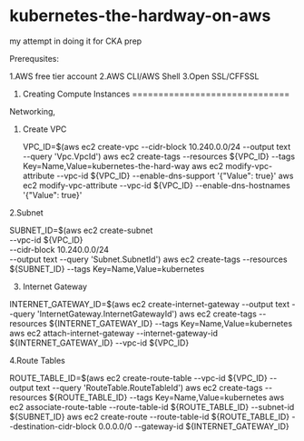# kubernetes-the-hardway-on-aws
my attempt in doing it for CKA prep

Prerequsites:

1.AWS free tier account
2.AWS CLI/AWS Shell
3.Open SSL/CFFSSL


1. Creating Compute Instances
==============================

Networking,

1. Create VPC

   VPC_ID=$(aws ec2 create-vpc --cidr-block 10.240.0.0/24 --output text --query 'Vpc.VpcId')
   aws ec2 create-tags --resources ${VPC_ID} --tags Key=Name,Value=kubernetes-the-hard-way
   aws ec2 modify-vpc-attribute --vpc-id ${VPC_ID} --enable-dns-support '{"Value": true}'
   aws ec2 modify-vpc-attribute --vpc-id ${VPC_ID} --enable-dns-hostnames '{"Value": true}'
   
 2.Subnet
 
  SUBNET_ID=$(aws ec2 create-subnet \
    --vpc-id ${VPC_ID} \
    --cidr-block 10.240.0.0/24 \
    --output text --query 'Subnet.SubnetId')
  aws ec2 create-tags --resources ${SUBNET_ID} --tags Key=Name,Value=kubernetes
  
3. Internet Gateway

  INTERNET_GATEWAY_ID=$(aws ec2 create-internet-gateway --output text --query 'InternetGateway.InternetGatewayId')
  aws ec2 create-tags --resources ${INTERNET_GATEWAY_ID} --tags Key=Name,Value=kubernetes
  aws ec2 attach-internet-gateway --internet-gateway-id ${INTERNET_GATEWAY_ID} --vpc-id ${VPC_ID}

4.Route Tables

ROUTE_TABLE_ID=$(aws ec2 create-route-table --vpc-id ${VPC_ID} --output text --query 'RouteTable.RouteTableId')
aws ec2 create-tags --resources ${ROUTE_TABLE_ID} --tags Key=Name,Value=kubernetes
aws ec2 associate-route-table --route-table-id ${ROUTE_TABLE_ID} --subnet-id ${SUBNET_ID}
aws ec2 create-route --route-table-id ${ROUTE_TABLE_ID} --destination-cidr-block 0.0.0.0/0 --gateway-id ${INTERNET_GATEWAY_ID}

